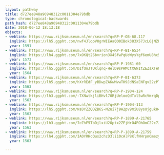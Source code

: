 ```yaml
---
layout: pathway
title: d727ee848a90948312c0011304e79bdb
type: chronological-backwards
path_hash: d727ee848a90948312c0011304e79bdb
date: 2018-06-12 18:13:18
objects:
- weblink: https://www.rijksmuseum.nl/en/search?q=RP-P-OB-68.117
  imglink: https://lh5.ggpht.com/nwf4JlqoV0grWIEAaQO0IBok383X57JcLGjNZPfvKAT-7iCkY-ozr7Gad48zLoaMEnyqk1bUekoKeuv8Z8aZtQlI_aY=s200
  year: 1591
- weblink: https://www.rijksmuseum.nl/en/search?q=RP-P-BI-6534
  imglink: https://lh4.ggpht.com/7xOKQt2Sbvrion3X4SfwPqUoWysYgf6enU8hc5HFisx0ydFKKKYEW8MRv6iUfjzxXSct39_qAi3iqKFSe5y6UMJVVrY=s200
  year: 1573
- weblink: https://www.rijksmuseum.nl/en/search?q=RP-P-1981-60
  imglink: https://lh5.ggpht.com/DIfQnJTUKlqnq-HelD9sPHMCtXGNItZEZsXTe8WEjWphYoUfkTYQvr2SogMpoiN3KycLQZmarUnu10udwk0cPEFc7A=s200
  year: 1564
- weblink: https://www.rijksmuseum.nl/en/search?q=RP-P-BI-6373
  imglink: https://lh5.ggpht.com/hXrREdF_yBDwpZAKwMvwTH9JdNSaENFgv22zPTn7tlLavTlZpccgaYBx6Phe-OK8Nj9SW2B5MmKd8wW7bOPoJbFJeoQ=s200
  year: 1563
- weblink: https://www.rijksmuseum.nl/en/search?q=RP-P-1904-124
  imglink: https://lh3.ggpht.com/-TXNwtkjliBHvl70RjUelooQdTxl5wRcVmrqDpjRcIJzJEW_v6A4icu7YyL18x5GjsJ-btQjTguBhnt6-zRs8qpzIjc=s200
  year: 1563
- weblink: https://www.rijksmuseum.nl/en/search?q=RP-P-1904-113
  imglink: https://lh5.ggpht.com/NsDYZZQDZB6S-M2ui7j9A2pv9miU8ysUjguk84CxN4dqYDY0IyGBIKOy74y6oEVnJmIEgHB7taKzbTN0-TidyF8HmALH=s200
  year: 1563
- weblink: https://www.rijksmuseum.nl/en/search?q=RP-P-1899-A-21765
  imglink: https://lh3.ggpht.com/7eZhF5TbDjlxiU2Optx2ZFjHrO4POhOmC22c7JUtSB0-pGFmUJRuBM8glK3avcPC_g_f5rAr5jo0_uy4GK08cQmZVyk=s200
  year: 1563
- weblink: https://www.rijksmuseum.nl/en/search?q=RP-P-1899-A-21759
  imglink: https://lh4.ggpht.com/IAOYRHcQux2chzD3li1OcAlPBKlfNHrpnCmezy7OnJzk2fLbIc1Z-VZ3K_0yuSAL8KW0raWXcZQpxkpyFugegym8BgQ=s200
  year: 1563

---
```

